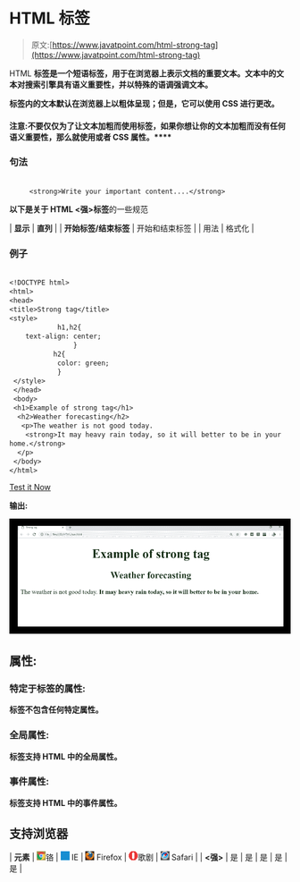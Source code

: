 # HTML **标签**

> 原文:[https://www.javatpoint.com/html-strong-tag](https://www.javatpoint.com/html-strong-tag)

HTML **标签是一个短语标签，用于在浏览器上表示文档的重要文本。**文本中的文本对搜索引擎具有语义重要性，并以特殊的语调强调文本。****

**标签内的文本默认在浏览器上以粗体呈现；但是，它可以使用 CSS 进行更改。**

#### 注意:不要仅仅为了让文本加粗而使用**标签，如果你想让你的文本加粗而没有任何语义重要性，那么就使用**或者 CSS 属性。****

### 句法

```

     <strong>Write your important content....</strong>

```

**以下是关于 HTML <强>标签**的一些规范

| **显示** | **直列** |
| **开始标签/结束标签** | 开始和结束标签 |
| 用法 | 格式化 |

### 例子

```

<!DOCTYPE html>
<html>
<head>
<title>Strong tag</title>
<style>
            h1,h2{
	text-align: center;
                }
           h2{
          	color: green;
            }
 </style>
 </head>
 <body>
 <h1>Example of strong tag</h1>
  <h2>Weather forecasting</h2>
   <p>The weather is not good today.
    <strong>It may heavy rain today, so it will better to be in your home.</strong>
  </p>
 </body>
</html>

```

[Test it Now](https://www.javatpoint.com/oprweb/test.jsp?filename=htmlstrongtag)

**输出:**

![HTML strong tag](img/981f6f443f3b73719dfcb5df241e3cba.png)

## 属性:

### 特定于标签的属性:

**标签不包含任何特定属性。**

### 全局属性:

**标签支持 HTML 中的全局属性。**

### 事件属性:

**标签支持 HTML 中的事件属性。**

## 支持浏览器

| **元素** | ![chrome browser](img/4fbdc93dc2016c5049ed108e7318df19.png)铬 | ![ie browser](img/83dd23df1fe8373fd5bf054b2c1dd88b.png) IE | ![firefox browser](img/4f001fff393888a8a807ed29b28145d1.png) Firefox | ![opera browser](img/6cad4a592cc69a052056a0577b4aac65.png)歌剧 | ![safari browser](img/a0f6a9711a92203c5dc5c127fe9c9fca.png) Safari |
| **<强>** | 是 | 是 | 是 | 是 | 是 |